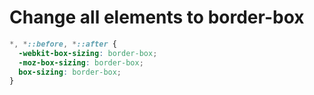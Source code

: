 # Change all elements to border-box
```css
*, *::before, *::after {
  -webkit-box-sizing: border-box;
  -moz-box-sizing: border-box;
  box-sizing: border-box;
}
```
